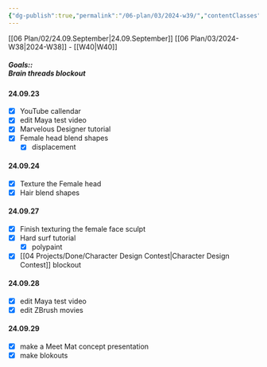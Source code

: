 ```yaml
---
{"dg-publish":true,"permalink":"/06-plan/03/2024-w39/","contentClasses":"daily Monday page-white","noteIcon":"","created":"2025-01-21T01:20:17.319+10:00","updated":"2025-01-21T16:22:09.496+10:00"}
---
```


[[06 Plan/02/24.09.September\|24.09.September]] [[06 Plan/03/2024-W38\|2024-W38]] - [[W40\|W40]]
##### Goals::</br>Brain threads blockout</br>
#### 24.09.23
- [x] YouTube callendar
- [x] edit Maya test video
- [x] Marvelous Designer tutorial
- [x] Female head blend shapes
	- [x] displacement
#### 24.09.24
- [x] Texture the Female head
- [x] Hair blend shapes

#### 24.09.27
- [x] Finish texturing the female face sculpt
- [x] Hard surf tutorial
	- [x] polypaint
- [x] [[04 Projects/Done/Character Design Contest\|Character Design Contest]] blockout
#### 24.09.28
- [x] edit Maya test video
- [x] edit ZBrush movies
#### 24.09.29
- [x] make a Meet Mat concept presentation
- [x] make blokouts